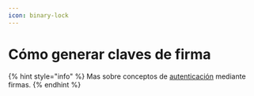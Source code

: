 ```yaml
---
icon: binary-lock
---
```


# Cómo generar claves de firma

{% hint style="info" %}
Mas sobre conceptos de [autenticación](../../explicaciones/sobre-seguridad/sobre-autenticacion/autenticacion-mediante-las-firmas.md) mediante firmas.&#x20;
{% endhint %}

###

